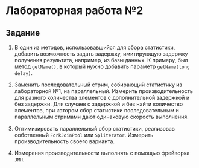 # Лабораторная работа №2

## Задание
1. В один из методов, использовавшийся для сбора статистики, добавить возможность 
задать задержку, имитирующую задержку получения результата, например, из базы 
данных. К примеру, был метод `getName()`, в который нужно добавить параметр 
`getName(long delay)`.

2. Заменить последовательный стрим, собирающий статистику из лабораторной №1, на 
параллельный. Измерить производительность для разного количества элементов с 
дополнительной задержкой и без задержки. Для случаев с задержкой и без найти 
количество элементов, при котором сбор статистики последовательным и параллельным 
стримами дают одинаковую скорость выполнения.

3. Оптимизировать параллельный сбор статистики, реализовав собственный 
`ForkJoinPool` или `Spliterator`. Измерить производительность своего варианта.

4. Измерения производительности выполнять с помощью фрейворка `JMH`.